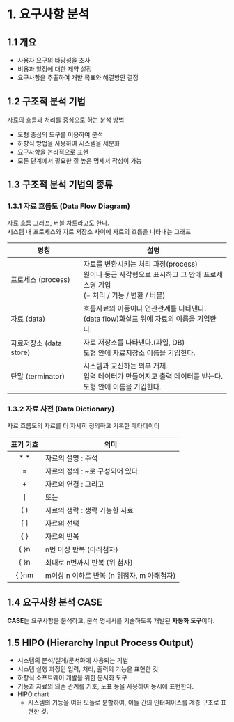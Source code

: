 # 1. 요구사항 분석
## 1.1 개요
- 사용자 요구의 타당성을 조사
- 비용과 일정에 대한 제약 설정
- 요구사항을 추출하여 개발 목표와 해결방안 결정

## 1.2 구조적 분석 기법
자료의 흐름과 처리를 중심으로 하는 분석 방법

- 도형 중심의 도구를 이용하여 분석
- 하향식 방법을 사용하여 시스템을 세분화
- 요구사항을 논리적으로 표현
- 모든 단계에서 필요한 질 높은 명세서 작성이 가능

## 1.3 구조적 분석 기법의 종류
### 1.3.1 자료 흐름도 (Data Flow Diagram)
자료 흐름 그래프, 버블 차트라고도 한다.   
시스템 내 프로세스와 자료 저장소 사이에 자료의 흐름을 나타내는 그래프

| 명칭 | 설명 |
| --- | --- |
| 프로세스 (process) | 자료를 변환시키는 처리 과정(process)<br>원이나 둥근 사각형으로 표시하고 그 안에 프로세스명 기입<br>(= 처리 / 기능 / 변환 / 버블) |
| 자료 (data)| 흐름자료의 이동이나 연관관계를 나타낸다.<br>(data flow)화살표 위에 자료의 이름을 기입한다. |
| 자료저장소 (data store)| 자료 저장소를 나타낸다.(파일, DB)<br>도형 안에 자료저장소 이름을 기입한다. |
| 단말 (terminator) | 시스템과 교신하는 외부 개체.<br>입력 데이터가 만들어지고 출력 데이터를 받는다.<br>도형 안에 이름을 기입한다. |

### 1.3.2 자료 사전 (Data Dictionary)
자료 흐름도의 자료를 더 자세히 정의하고 기록한 메타데이터

| 표기 기호 | 의미 |
| :---: | --- |
| * * | 자료의 설명 : 주석 |
| = | 자료의 정의 : ~로 구성되어 있다. |
| + | 자료의 연결 : 그리고 |
| ㅣ | 또는 |
| ( ) | 자료의 생략 : 생략 가능한 자료 |
| [ ] | 자료의 선택 |
| { } | 자료의 반복 |
| { }n |  n번 이상 반복 (아래첨차) |
| { }n | 최대로 n번까지 반복 (위 첨자) |
| { }nm | m이상 n 이하로 반복 (n 위첨자, m 아래첨자) |

## 1.4 요구사항 분석 CASE
**CASE**는 요구사항을 분석하고, 분석 명세서를 기술하도록 개발된 **자동화 도구**이다.


## 1.5 HIPO (Hierarchy Input Process Output)
- 시스템의 분석/설계/문서화에 사용되는 기법
- 시스템 실행 과정인 입력, 처리, 출력의 기능을 표현한 것
- 하향식 소프트웨어 개발을 위한 문서화 도구
- 기능과 자료의 의존 관계를 기호, 도표 등을 사용하여 동시에 표현한다.
- HIPO chart
    + 시스템의 기능을 여러 모듈로 분할하여, 이들 간의 인터페이스를 계층 구조로 표현한 것.